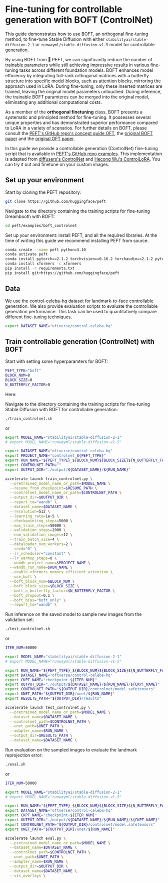 <!--Copyright 2023 The HuggingFace Team. All rights reserved.

Licensed under the Apache License, Version 2.0 (the "License"); you may not use this file except in compliance with
the License. You may obtain a copy of the License at

http://www.apache.org/licenses/LICENSE-2.0

Unless required by applicable law or agreed to in writing, software distributed under the License is distributed on
an "AS IS" BASIS, WITHOUT WARRANTIES OR CONDITIONS OF ANY KIND, either express or implied. See the License for the
specific language governing permissions and limitations under the License.

⚠️ Note that this file is in Markdown but contain specific syntax for our doc-builder (similar to MDX) that may not be
rendered properly in your Markdown viewer.

-->

# Fine-tuning for controllable generation with BOFT (ControlNet)

This guide demonstrates how to use BOFT, an orthogonal fine-tuning method, to fine-tune Stable Diffusion with either
`stabilityai/stable-diffusion-2-1` or `runwayml/stable-diffusion-v1-5` model for controllable generation.

By using BOFT from 🤗 PEFT, we can significantly reduce the number of trainable parameters while still achieving
impressive results in various fine-tuning tasks across different foundation models. BOFT enhances model efficiency by
integrating full-rank orthogonal matrices with a butterfly structure into specific model blocks, such as attention
blocks, mirroring the approach used in LoRA. During fine-tuning, only these inserted matrices are trained, leaving the
original model parameters untouched. During inference, the trainable BOFT paramteres can be merged into the original
model, eliminating any additional computational costs.

As a member of the **orthogonal finetuning** class, BOFT presents a systematic and principled method for fine-tuning. It
possesses several unique properties and has demonstrated superior performance compared to LoRA in a variety of
scenarios. For further details on BOFT, please consult
the [PEFT's GitHub repo's concept guide OFT](https://https://huggingface.co/docs/peft/index),
the [original BOFT paper](https://arxiv.org/abs/2311.06243) and
the [original OFT paper](https://arxiv.org/abs/2306.07280).

In this guide we provide a controllable generation (ControlNet) fine-tuning script that is available
in [PEFT's GitHub repo examples](https://github.com/huggingface/peft/tree/main/examples/boft_controlnet). This
implementation is adapted
from [diffusers's ControlNet](https://github.com/huggingface/diffusers/tree/main/examples/controlnet)
and [Hecong Wu's ControlLoRA](https://github.com/HighCWu/ControlLoRA). You can try it out and finetune on your custom
images.

## Set up your environment

Start by cloning the PEFT repository:

```bash
git clone https://github.com/huggingface/peft
```

Navigate to the directory containing the training scripts for fine-tuning Dreambooth with BOFT:

```bash
cd peft/examples/boft_controlnet
```

Set up your environment: install PEFT, and all the required libraries. At the time of writing this guide we recommend
installing PEFT from source.

```bash
conda create --name peft python=3.10
conda activate peft
conda install pytorch==2.1.2 torchvision==0.16.2 torchaudio==2.1.2 pytorch-cuda=11.8 -c pytorch -c nvidia
conda install xformers -c xformers
pip install -r requirements.txt
pip install git+https://github.com/huggingface/peft
```

## Data

We use the [control-celeba-hq](https://huggingface.co/datasets/oftverse/control-celeba-hq) dataset for landmark-to-face
controllable generation. We also provide evaluation scripts to evaluate the controllable generation performance. This
task can be used to quantitatively compare different fine-tuning techniques.

```bash
export DATASET_NAME="oftverse/control-celeba-hq"
```

## Train controllable generation (ControlNet) with BOFT

Start with setting some hyperparamters for BOFT:

```bash
PEFT_TYPE="boft"
BLOCK_NUM=8
BLOCK_SIZE=0
N_BUTTERFLY_FACTOR=0
```

Here:

Navigate to the directory containing the training scripts for fine-tuning Stable Diffusion with BOFT for controllable
generation:

```bash
./train_controlnet.sh
```

or

```bash
export MODEL_NAME="stabilityai/stable-diffusion-2-1"
# export MODEL_NAME="runwayml/stable-diffusion-v1-5"

export DATASET_NAME="oftverse/control-celeba-hq"
export PROJECT_NAME="controlnet_${PEFT_TYPE}"
export RUN_NAME="${PEFT_TYPE}_${BLOCK_NUM}${BLOCK_SIZE}${N_BUTTERFLY_FACTOR}"
export CONTROLNET_PATH=""
export OUTPUT_DIR="./output/${DATASET_NAME}/${RUN_NAME}"

accelerate launch train_controlnet.py \
  --pretrained_model_name_or_path=$MODEL_NAME \
  --resume_from_checkpoint=$RESUME_PATH \
  --controlnet_model_name_or_path=$CONTROLNET_PATH \
  --output_dir=$OUTPUT_DIR \
  --report_to="wandb" \
  --dataset_name=$DATASET_NAME \
  --resolution=512 \
  --learning_rate=1e-5 \
  --checkpointing_steps=5000 \
  --max_train_steps=50000 \
  --validation_steps=2000 \
  --num_validation_images=12 \
  --train_batch_size=4 \
  --dataloader_num_workers=2 \
  --seed="0" \
  --lr_scheduler="constant" \
  --lr_warmup_steps=0 \
  --wandb_project_name=$PROJECT_NAME \
  --wandb_run_name=$RUN_NAME \
  --enable_xformers_memory_efficient_attention \
  --use_boft \
  --boft_block_num=$BLOCK_NUM \
  --boft_block_size=$BLOCK_SIZE \
  --boft_n_butterfly_factor=$N_BUTTERFLY_FACTOR \
  --boft_dropout=0.1 \
  --boft_bias="boft_only" \
  --report_to="wandb" \
```

Run inference on the saved model to sample new images from the validation set:

```bash
./test_controlnet.sh
```

or

```bash
ITER_NUM=50000

export MODEL_NAME="stabilityai/stable-diffusion-2-1"
# export MODEL_NAME="runwayml/stable-diffusion-v1-5"

export RUN_NAME="${PEFT_TYPE}_${BLOCK_NUM}${BLOCK_SIZE}${N_BUTTERFLY_FACTOR}"
export DATASET_NAME="oftverse/control-celeba-hq"
export CKPT_NAME="checkpoint-${ITER_NUM}"
export OUTPUT_DIR="./output/${DATASET_NAME}/${RUN_NAME}/${CKPT_NAME}"
export CONTROLNET_PATH="${OUTPUT_DIR}/controlnet/model.safetensors"
export UNET_PATH="${OUTPUT_DIR}/unet/${RUN_NAME}"
export RESULTS_PATH="${OUTPUT_DIR}/results"

accelerate launch test_controlnet.py \
  --pretrained_model_name_or_path=$MODEL_NAME \
  --dataset_name=$DATASET_NAME \
  --controlnet_path=$CONTROLNET_PATH \
  --unet_path=$UNET_PATH \
  --adapter_name=$RUN_NAME \
  --output_dir=$RESULTS_PATH \
  --dataset_name=$DATASET_NAME \

```

Run evaluation on the sampled images to evaluate the landmark reprojection error:

```bash
./eval.sh
```

or

```bash
ITER_NUM=50000

export MODEL_NAME="stabilityai/stable-diffusion-2-1"
# export MODEL_NAME="runwayml/stable-diffusion-v1-5"

export RUN_NAME="${PEFT_TYPE}_${BLOCK_NUM}${BLOCK_SIZE}${N_BUTTERFLY_FACTOR}"
export DATASET_NAME="oftverse/control-celeba-hq"
export CKPT_NAME="checkpoint-${ITER_NUM}"
export OUTPUT_DIR="./output/${DATASET_NAME}/${RUN_NAME}/${CKPT_NAME}"
export CONTROLNET_PATH="${OUTPUT_DIR}/controlnet/model.safetensors"
export UNET_PATH="${OUTPUT_DIR}/unet/${RUN_NAME}"

accelerate launch eval.py \
  --pretrained_model_name_or_path=$MODEL_NAME \
  --dataset_name=$DATASET_NAME \
  --controlnet_path=$CONTROLNET_PATH \
  --unet_path=$UNET_PATH \
  --adapter_name=$RUN_NAME \
  --output_dir=$OUTPUT_DIR \
  --dataset_name=$DATASET_NAME \
  --vis_overlays \
```
